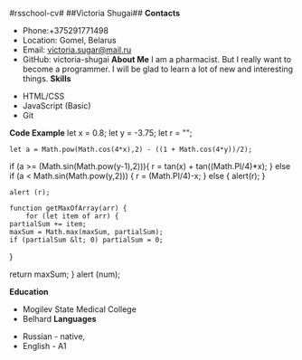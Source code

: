 #rsschool-cv#
##Victoria Shugai##
**Contacts**
- Phone:+375291771498
- Location: Gomel, Belarus
- Email: victoria.sugar@mail.ru
- GitHub: victoria-shugai
**About Me**
I am a pharmacist. But I really want to become a programmer. I will be glad to learn a lot of new and interesting things.
**Skills**
+ HTML/CSS
+ JavaScript (Basic)
+ Git

**Code Example**
 let x = 0.8;
    let y = -3.75;
    let r = "";

    let a = Math.pow(Math.cos(4*x),2) - ((1 + Math.cos(4*y))/2);

   if (a &gt;= (Math.sin(Math.pow(y-1),2))){
        r = tan(x) + tan((Math.PI/4)*x);
    } else if  (a &lt; Math.sin(Math.pow(y,2))) {
         r = (Math.PI/4)-x;
    } else {
        alert(r);
    }

    alert (r);

    function getMaxOfArray(arr) {
        for (let item of arr) {
    partialSum += item;
    maxSum = Math.max(maxSum, partialSum);
    if (partialSum &lt; 0) partialSum = 0;
  }

  return maxSum;
}
alert (num);

**Education**
- Mogilev State Medical College
- Belhard
**Languages**
+ Russian - native,
+ English - A1